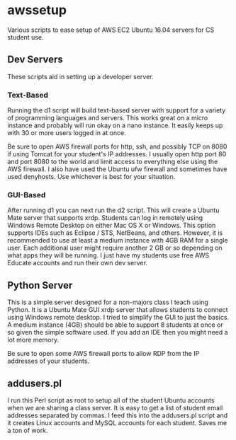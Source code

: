# awssetup
Various scripts to ease setup of AWS EC2 Ubuntu 16.04 servers for CS student use.

## Dev Servers
These scripts aid in setting up a developer server. 

### Text-Based
Running the d1 script will build text-based server 
with support for a variety of programming languages and servers. This works great on a micro instance 
and probably will run okay on a nano instance. It easily keeps up with 30 or more users logged in at once.

Be sure to open AWS firewall ports for http, ssh, and possibly TCP on 8080 if using Tomcat for your student's 
IP addresses. I usually open http port 80 and port 8080 to the world and limit access to everything else using
the AWS firewall. I also have used the Ubuntu ufw firewall and sometimes have used denyhosts. 
Use whichever is best for your situation.

### GUI-Based
After running d1 you can next run the d2 script. This will create a Ubuntu Mate server that supports xrdp.
Students can log in remotely using Windows Remote Desktop on either Mac OS X or Windows. This option supports
IDEs such as Eclipse / STS, NetBeans, and others. However, it is recommended to use at least a medium instance with
4GB RAM for a single user. Each additional user might require another 2 GB or so depending on what apps they will be
running. I just have my students use free AWS Educate accounts and run their own dev server.

## Python Server
This is a simple server designed for a non-majors class I teach using Python. It is a Ubuntu Mate GUI xrdp server that allows
students to connect using Windows remote desktop. I tried to simplify the GUI to just the basics. A medium instance (4GB)
should be able to support 8 students at once or so given the simple software used. If you add an IDE then you might need
a lot more memory.

Be sure to open some AWS firewall ports to allow RDP from the IP addresses of your students.

## addusers.pl
I run this Perl script as root to setup all of the student Ubuntu accounts when we are sharing a class server. 
It is easy to get a list of student email addresses separated
by commas. I feed this into the addusers.pl script and it creates Linux accounts and MySQL accounts for each student.
Saves me a ton of work.

